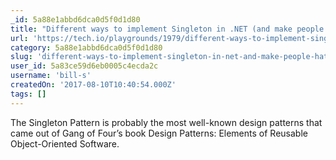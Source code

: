 ```yaml
---
_id: 5a88e1abbd6dca0d5f0d1d80
title: "Different ways to implement Singleton in .NET (and make people hate you along the way)"
url: 'https://tech.io/playgrounds/1979/different-ways-to-implement-singleton-in--net-and-make-people-hate-you-along-the-way'
category: 5a88e1abbd6dca0d5f0d1d80
slug: 'different-ways-to-implement-singleton-in-net-and-make-people-hate-you-along-the-way'
user_id: 5a83ce59d6eb0005c4ecda2c
username: 'bill-s'
createdOn: '2017-08-10T10:40:54.000Z'
tags: []
---
```


The Singleton Pattern is probably the most well-known design patterns that came out of Gang of Four’s book Design Patterns: Elements of Reusable Object-Oriented Software. 
